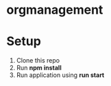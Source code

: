 # orgmanagement

# Setup
  1. Clone this repo
  2. Run **npm install**
  3. Run application using **run start**
